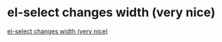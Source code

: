 # el-select changes width (very nice)
[el-select changes width (very nice)](https://aiwithcloud.com/2022/09/15/el_select_changes_width_very_nice/)
